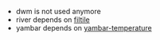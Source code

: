  - dwm is not used anymore
 - river depends on [filtile](https://github.com/pkulak/filtile)
 - yambar depends on [yambar-temperature](https://github.com/Delgan/yambar-temperature)
